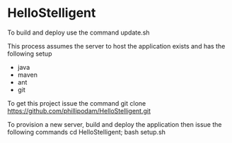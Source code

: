 # HelloStelligent

To build and deploy use the command update.sh

This process assumes the server to host the application exists and has the following setup
 - java
 - maven
 - ant
 - git

To get this project issue the command git clone https://github.com/phillipodam/HelloStelligent.git

To provision a new server, build and deploy the application then issue the following commands cd HelloStelligent; bash setup.sh
